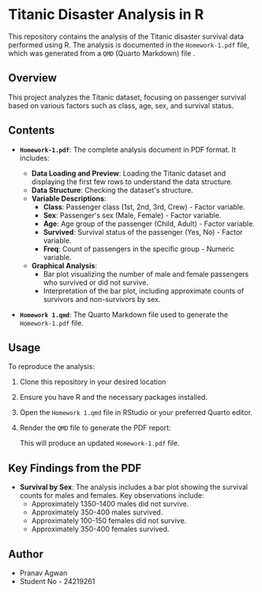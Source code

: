 # Titanic Disaster Analysis in R

This repository contains the analysis of the Titanic disaster survival data performed using R. The analysis is documented in the `Homework-1.pdf` file, which was generated from a `QMD` (Quarto Markdown) file .

## Overview

This project analyzes the Titanic dataset, focusing on passenger survival based on various factors such as class, age, sex, and survival status. 
## Contents

*   **`Homework-1.pdf`**: The complete analysis document in PDF format. It includes:
    *   **Data Loading and Preview**: Loading the Titanic dataset and displaying the first few rows to understand the data structure.
    *   **Data Structure**: Checking the dataset's structure.
    *   **Variable Descriptions**:
        *   **Class**: Passenger class (1st, 2nd, 3rd, Crew) - Factor variable.
        *   **Sex**: Passenger's sex (Male, Female) - Factor variable.
        *   **Age**: Age group of the passenger (Child, Adult) - Factor variable.
        *   **Survived**: Survival status of the passenger (Yes, No) - Factor variable.
        *   **Freq**: Count of passengers in the specific group - Numeric variable.
    *   **Graphical Analysis**:
        *   Bar plot visualizing the number of male and female passengers who survived or did not survive.
        *   Interpretation of the bar plot, including approximate counts of survivors and non-survivors by sex.

*   **`Homework 1.qmd`**: The Quarto Markdown file used to generate the `Homework-1.pdf` file.  

## Usage

To reproduce the analysis:

1.  Clone this repository in your desired location

2.  Ensure you have R and the necessary packages installed.

3.  Open the `Homework 1.qmd` file in RStudio or your preferred Quarto editor.

4.  Render the `QMD` file to generate the PDF report:

    This will produce an updated `Homework-1.pdf` file.

## Key Findings from the PDF

*   **Survival by Sex**: The analysis includes a bar plot showing the survival counts for males and females. Key observations include:
    *   Approximately 1350-1400 males did not survive.
    *   Approximately 350-400 males survived.
    *   Approximately 100-150 females did not survive.
    *   Approximately 350-400 females survived.

## Author

*   Pranav Agwan
*   Student No - 24219261

